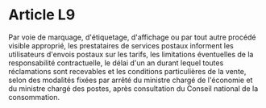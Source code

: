 # Article L9

Par voie de marquage, d'étiquetage, d'affichage ou par tout autre procédé visible approprié, les prestataires de services postaux informent les utilisateurs d'envois postaux sur les tarifs, les limitations éventuelles de la responsabilité contractuelle, le délai d'un an durant lequel toutes réclamations sont recevables et les conditions particulières de la vente, selon des modalités fixées par arrêté du ministre chargé de l'économie et du ministre chargé des postes, après consultation du Conseil national de la consommation.